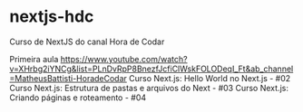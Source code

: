 # nextjs-hdc

Curso de NextJS do canal Hora de Codar

Primeira aula
https://www.youtube.com/watch?v=XHrbg2iYNCg&list=PLnDvRpP8BnezfJcfiClWskFOLODeqI_Ft&ab_channel=MatheusBattisti-HoradeCodar
Curso Next.js: Hello World no Next.js - #02
Curso Next.js: Estrutura de pastas e arquivos do Next - #03
Curso Next.js: Criando páginas e roteamento - #04
